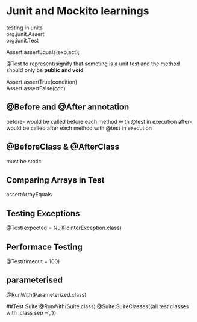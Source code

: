 # Junit and Mockito learnings

testing in units<br>
org.junit.Assert <br>
org.junit.Test <br>

Assert.assertEquals(exp,act);<br>

@Test to represent/signify that someting is a unit test and the method should only be **public and void** <br>

Assert.assertTrue(condition)<br>
Assert.assertFalse(con)<br>


## @Before and @After annotation

before- would be called before each method with @test in execution
after- would be called after each method with @test in execution

## @BeforeClass & @AfterClass

must be static

## Comparing Arrays in Test

assertArrayEquals

## Testing Exceptions

@Test(expected = NullPointerException.class)

## Performace Testing

@Test(timeout = 100)

## parameterised

@RunWith(Parameterized.class)

##Test Suite
@RunWith(Suite.class)
@Suite.SuiteClasses({all test classes with .class sep =','})

